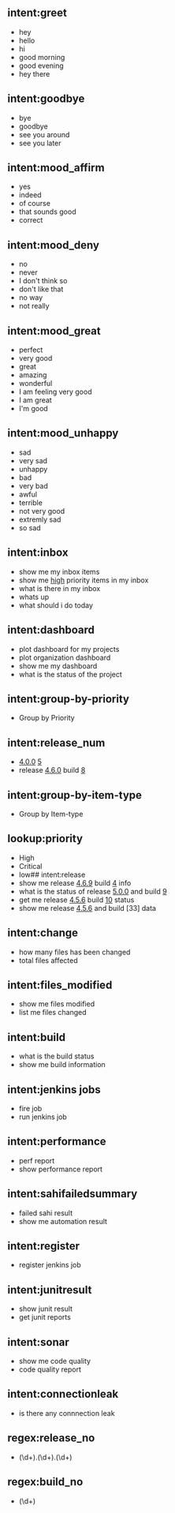 ## intent:greet
- hey
- hello
- hi
- good morning
- good evening
- hey there

## intent:goodbye
- bye
- goodbye
- see you around
- see you later

## intent:mood_affirm
- yes
- indeed
- of course
- that sounds good
- correct

## intent:mood_deny
- no
- never
- I don't think so
- don't like that
- no way
- not really

## intent:mood_great
- perfect
- very good
- great
- amazing
- wonderful
- I am feeling very good
- I am great
- I'm good

## intent:mood_unhappy
- sad
- very sad
- unhappy
- bad
- very bad
- awful
- terrible
- not very good
- extremly sad
- so sad

## intent:inbox
- show me my inbox items
- show me [high](priority) priority items in my inbox
- what is there in my inbox
- whats up
- what should i do today

## intent:dashboard
- plot dashboard for my projects
- plot organization dashboard
- show me my dashboard
- what is the status of the project

## intent:group-by-priority
- Group by Priority
## intent:release_num
- [4.0.0](release_no) [5](build_no)
- release [4.6.0](release_no) build [8](build_no)

## intent:group-by-item-type
- Group by Item-type

## lookup:priority
- High
- Critical
- low## intent:release
- show me release [4.6.9](release_no) build [4](build_no) info
- what is the status of release [5.0.0](release_no) and build [9](build_no)
- get me release [4.5.6](release_no) build [10](build_no) status
- show me release [4.5.6](release_no) and build [33] data

## intent:change
- how many files has been changed
- total files affected

## intent:files_modified
- show me files modified
- list me files changed

## intent:build
- what is the build status
- show me build information

## intent:jenkins jobs
- fire job
- run jenkins job

## intent:performance
- perf report
- show performance report

## intent:sahifailedsummary
- failed sahi result
- show me automation result

## intent:register
- register jenkins job

## intent:junitresult
- show junit result
- get junit reports

## intent:sonar
- show me code quality
- code quality report

## intent:connectionleak
- is there any connnection leak

## regex:release_no
- (\d+)\.(\d+)\.(\d+)

## regex:build_no
- (\d+)